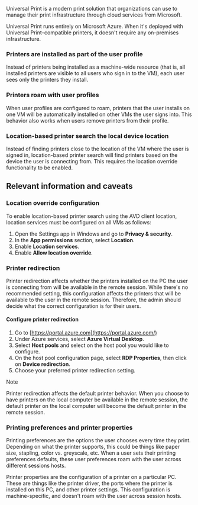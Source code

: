 Universal Print is a modern print solution that organizations can use to manage their print infrastructure through cloud services from Microsoft.

Universal Print runs entirely on Microsoft Azure. When it's deployed with Universal Print–compatible printers, it doesn't require any on-premises infrastructure.

### Printers are installed as part of the user profile

Instead of printers being installed as a machine-wide resource (that is, all installed printers are visible to all users who sign in to the VM), each user sees only the printers they install.

### Printers roam with user profiles

When user profiles are configured to roam, printers that the user installs on one VM will be automatically installed on other VMs the user signs into. This behavior also works when users remove printers from their profile.

### Location-based printer search the local device location

Instead of finding printers close to the location of the VM where the user is signed in, location-based printer search will find printers based on the device the user is connecting from. This requires the location override functionality to be enabled.

## Relevant information and caveats

### Location override configuration

To enable location-based printer search using the AVD client location, location services must be configured on all VMs as follows:

1.  Open the Settings app in Windows and go to **Privacy & security**.
2.  In the **App permissions** section, select **Location**.
3.  Enable **Location services**.
4.  Enable **Allow location override**.

### Printer redirection

Printer redirection affects whether the printers installed on the PC the user is connecting from will be available in the remote session. While there's no recommended setting, this configuration affects the printers that will be available to the user in the remote session. Therefore, the admin should decide what the correct configuration is for their users.

#### Configure printer redirection

1.  Go to [https://portal.azure.com](https://portal.azure.com/)
2.  Under Azure services, select **Azure Virtual Desktop**.
3.  Select **Host pools** and select on the host pool you would like to configure.
4.  On the host pool configuration page, select **RDP Properties**, then click on **Device redirection**.
5.  Choose your preferred printer redirection setting.

> [!NOTE]
> Printer redirection affects the default printer behavior. When you choose to have printers on the local computer be available in the remote session, the default printer on the local computer will become the default printer in the remote session.

### Printing preferences and printer properties

Printing preferences are the options the user chooses every time they print. Depending on what the printer supports, this could be things like paper size, stapling, color vs. greyscale, etc. When a user sets their printing preferences defaults, these user preferences roam with the user across different sessions hosts.

Printer properties are the configuration of a printer on a particular PC. These are things like the printer driver, the ports where the printer is installed on this PC, and other printer settings. This configuration is machine-specific, and doesn't roam with the user across session hosts.
